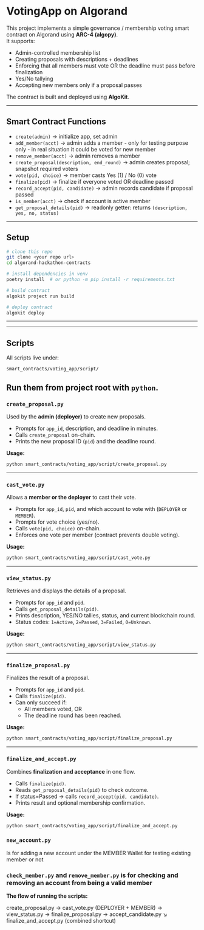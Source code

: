 # VotingApp on Algorand

This project implements a simple governance / membership voting smart contract on Algorand using **ARC-4 (algopy)**.  
It supports:

- Admin-controlled membership list
- Creating proposals with descriptions + deadlines
- Enforcing that all members must vote OR the deadline must pass before finalization
- Yes/No tallying
- Accepting new members only if a proposal passes

The contract is built and deployed using **AlgoKit**.

---

## Smart Contract Functions

- `create(admin)` → initialize app, set admin
- `add_member(acct)` → admin adds a member - only for testing purpose only - in real situation it could be voted for new member
- `remove_member(acct)` → admin removes a member
- `create_proposal(description, end_round)` → admin creates proposal; snapshot required voters
- `vote(pid, choice)` → member casts Yes (1) / No (0) vote
- `finalize(pid)` → finalize if everyone voted OR deadline passed
- `record_accept(pid, candidate)` → admin records candidate if proposal passed
- `is_member(acct)` → check if account is active member
- `get_proposal_details(pid)` → readonly getter: returns `(description, yes, no, status)`

---

## Setup

```bash
# clone this repo
git clone <your repo url>
cd algorand-hackathon-contracts

# install dependencies in venv
poetry install  # or python -m pip install -r requirements.txt

# build contract
algokit project run build

# deploy contract
algokit deploy
```

---

---

## Scripts

All scripts live under:

```
smart_contracts/voting_app/script/
```

## Run them from project root with `python`.

### `create_proposal.py`

Used by the **admin (deployer)** to create new proposals.

- Prompts for `app_id`, description, and deadline in minutes.
- Calls `create_proposal` on-chain.
- Prints the new proposal ID (`pid`) and the deadline round.

**Usage:**

```bash
python smart_contracts/voting_app/script/create_proposal.py
```

---

### `cast_vote.py`

Allows a **member or the deployer** to cast their vote.

- Prompts for `app_id`, `pid`, and which account to vote with (`DEPLOYER` or `MEMBER`).
- Prompts for vote choice (yes/no).
- Calls `vote(pid, choice)` on-chain.
- Enforces one vote per member (contract prevents double voting).

**Usage:**

```bash
python smart_contracts/voting_app/script/cast_vote.py
```

---

### `view_status.py`

Retrieves and displays the details of a proposal.

- Prompts for `app_id` and `pid`.
- Calls `get_proposal_details(pid)`.
- Prints description, YES/NO tallies, status, and current blockchain round.
- Status codes: `1=Active`, `2=Passed`, `3=Failed`, `0=Unknown`.

**Usage:**

```bash
python smart_contracts/voting_app/script/view_status.py
```

---

### `finalize_proposal.py`

Finalizes the result of a proposal.

- Prompts for `app_id` and `pid`.
- Calls `finalize(pid)`.
- Can only succeed if:
  - All members voted, OR
  - The deadline round has been reached.

**Usage:**

```bash
python smart_contracts/voting_app/script/finalize_proposal.py
```

---

### `finalize_and_accept.py`

Combines **finalization and acceptance** in one flow.

- Calls `finalize(pid)`.
- Reads `get_proposal_details(pid)` to check outcome.
- If status=Passed → calls `record_accept(pid, candidate)`.
- Prints result and optional membership confirmation.

**Usage:**

```bash
python smart_contracts/voting_app/script/finalize_and_accept.py
```

### `new_account.py`
Is for adding a new account under the MEMBER Wallet for testing existing member or not

### `check_member.py` and `remove_member.py` is for checking and removing an account from being a valid member


**The flow of running the scripts:**

create_proposal.py → cast_vote.py (DEPLOYER + MEMBER) → view_status.py → finalize_proposal.py → accept_candidate.py
                                                                                              ↘
                                                                                              finalize_and_accept.py (combined shortcut)
